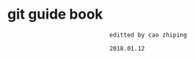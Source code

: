 # **git guide book**

                                 editted by cao zhiping

                                 2018.01.12



